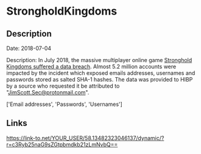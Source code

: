 # StrongholdKingdoms

## Description

Date: 2018-07-04

Description:
In July 2018, the massive multiplayer online game <a href="https://techraptor.net/content/roll20-stronghold-kingdoms-subject-security-breach" target="_blank" rel="noopener">Stronghold Kingdoms suffered a data breach</a>. Almost 5.2 million accounts were impacted by the incident which exposed emails addresses, usernames and passwords stored as salted SHA-1 hashes. The data was provided to HIBP by a source who requested it be attributed to &quot;JimScott.Sec@protonmail.com&quot;.


['Email addresses', 'Passwords', 'Usernames']

## Links

https://link-to.net/YOUR_USER/58.13482323046137/dynamic/?r=c3Ryb25naG9sZGtpbmdkb21zLmNvbQ==
